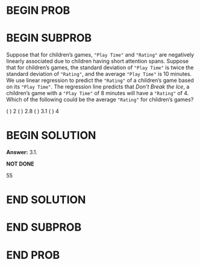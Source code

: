 # BEGIN PROB

# BEGIN SUBPROB
Suppose that for children’s games, `"Play Time"` and `"Rating"` are negatively linearly associated due to children having short attention spans. Suppose that for children’s games, the
standard deviation of `"Play Time"` is twice the standard deviation of `"Rating"`, and the average `"Play Time"` is 10 minutes.
We use linear regression to predict the `"Rating"` of a children’s game based on its `"Play Time"`. The regression line predicts that *Don’t Break the Ice*, a children’s game with a `"Play Time"` of 8 minutes will have a `"Rating"` of 4. Which of the following could be the average `"Rating"` for children’s games?

( ) 2
( ) 2.8
( ) 3.1
( ) 4

# BEGIN SOLUTION

**Answer:** 3.1. 

**NOT DONE**

<average>55</average>

# END SOLUTION

# END SUBPROB

# END PROB
